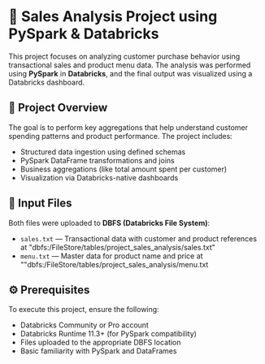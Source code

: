 # 🛒 Sales Analysis Project using PySpark & Databricks
This project focuses on analyzing customer purchase behavior using transactional sales and product menu data. The analysis was performed using **PySpark** in **Databricks**, and the final output was visualized using a Databricks dashboard.

## 📌 Project Overview
The goal is to perform key aggregations that help understand customer spending patterns and product performance.
The project includes:
- Structured data ingestion using defined schemas
- PySpark DataFrame transformations and joins
- Business aggregations (like total amount spent per customer)
- Visualization via Databricks-native dashboards

## 📂 Input Files
Both files were uploaded to **DBFS (Databricks File System)**:
- `sales.txt` — Transactional data with customer and product references at "dbfs:/FileStore/tables/project_sales_analysis/sales.txt"
- `menu.txt` — Master data for product name and price at ""dbfs:/FileStore/tables/project_sales_analysis/menu.txt

## ⚙️ Prerequisites
To execute this project, ensure the following:
- Databricks Community or Pro account
- Databricks Runtime 11.3+ (for PySpark compatibility)
- Files uploaded to the appropriate DBFS location
- Basic familiarity with PySpark and DataFrames
